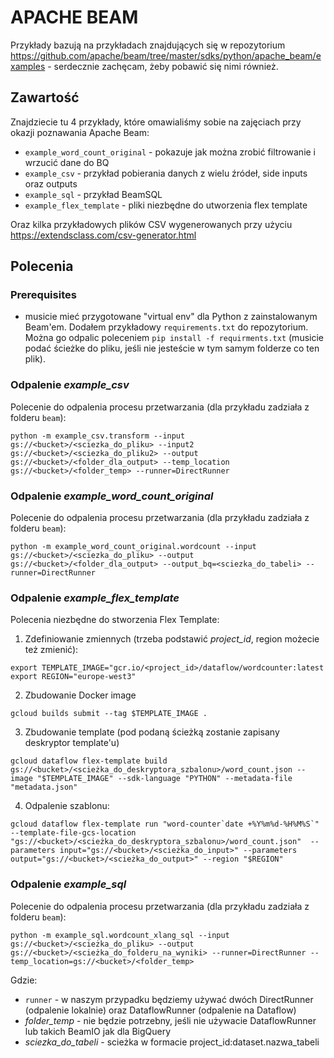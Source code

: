 # APACHE BEAM

Przykłady bazują na przykładach znajdujących się w repozytorium https://github.com/apache/beam/tree/master/sdks/python/apache_beam/examples - serdecznie zachęcam, żeby pobawić się nimi również.

## Zawartość
Znajdziecie tu 4 przykłady, które omawialiśmy sobie na zajęciach przy okazji poznawania Apache Beam:
* `example_word_count_original` - pokazuje jak można zrobić filtrowanie i wrzucić dane do BQ
* `example_csv` - przykład pobierania danych z wielu źródeł, side inputs oraz outputs
* `example_sql` - przykład BeamSQL
* `example_flex_template` - pliki niezbędne do utworzenia flex template

Oraz kilka przykładowych plików CSV wygenerowanych przy użyciu https://extendsclass.com/csv-generator.html

## Polecenia
### Prerequisites
* musicie mieć przygotowane "virtual env" dla Python z zainstalowanym Beam'em. Dodałem przykładowy `requirements.txt` do repozytorium. Można go odpalic poleceniem `pip install -f requirments.txt` (musicie podać ścieżke do pliku, jeśli nie jesteście w tym samym folderze co ten plik).

### Odpalenie _example_csv_
Polecenie do odpalenia procesu przetwarzania (dla przykładu zadziała z folderu `beam`): 
```
python -m example_csv.transform --input gs://<bucket>/<sciezka_do_pliku> --input2 gs://<bucket>/<sciezka_do_pliku2> --output gs://<bucket>/<folder_dla_output> --temp_location gs://<bucket>/<folder_temp> --runner=DirectRunner
```
### Odpalenie _example_word_count_original_
Polecenie do odpalenia procesu przetwarzania (dla przykładu zadziała z folderu `beam`):
```
python -m example_word_count_original.wordcount --input gs://<bucket>/<sciezka_do_pliku> --output gs://<bucket>/<folder_dla_output> --output_bq=<sciezka_do_tabeli> --runner=DirectRunner
```
### Odpalenie _example_flex_template_
Polecenia niezbędne do stworzenia Flex Template:
1. Zdefiniowanie zmiennych (trzeba podstawić _project_id_, region możecie też zmienić):
```
export TEMPLATE_IMAGE="gcr.io/<project_id>/dataflow/wordcounter:latest
export REGION="europe-west3"
```
2. Zbudowanie Docker image
```
gcloud builds submit --tag $TEMPLATE_IMAGE .
```
3. Zbudowanie template (pod podaną ścieżką zostanie zapisany deskryptor template'u)
```
gcloud dataflow flex-template build gs://<bucket>/<scieżka_do_deskryptora_szbalonu>/word_count.json --image "$TEMPLATE_IMAGE" --sdk-language "PYTHON" --metadata-file "metadata.json"
```
4. Odpalenie szablonu:
```
gcloud dataflow flex-template run "word-counter`date +%Y%m%d-%H%M%S`" --template-file-gcs-location "gs://<bucket>/<scieżka_do_deskryptora_szbalonu>/word_count.json"  --parameters input="gs://<bucket>/<scieżka_do_input>" --parameters output="gs://<bucket>/<scieżka_do_output>" --region "$REGION"
```
### Odpalenie _example_sql_
Polecenie do odpalenia procesu przetwarzania (dla przykładu zadziała z folderu `beam`):
```
python -m example_sql.wordcount_xlang_sql --input gs://<bucket>/<scieżka_do_pliku> --output gs://<bucket>/<scieżka_do_folderu_na_wyniki> --runner=DirectRunner --temp_location=gs://<bucket>/<folder_temp>
```

Gdzie:
* `runner` - w naszym przypadku będziemy używać dwóch DirectRunner (odpalenie lokalnie) oraz DataflowRunner (odpalenie na Dataflow)
* _folder_temp_ - nie będzie potrzebny, jeśli nie używacie DataflowRunner lub takich BeamIO jak dla BigQuery
* _sciezka_do_tabeli_ - scieżka w formacie project_id:dataset.nazwa_tabeli
